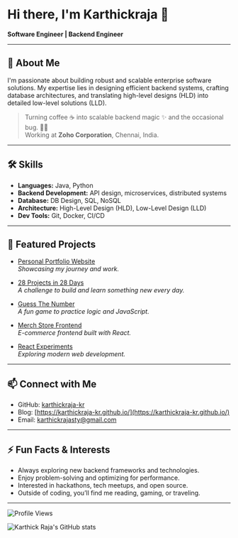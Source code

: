 # Hi there, I'm Karthickraja 👋

**Software Engineer | Backend Engineer**

---

## 🚀 About Me

I'm passionate about building robust and scalable enterprise software solutions. My expertise lies in designing efficient backend systems, crafting database architectures, and translating high-level designs (HLD) into detailed low-level solutions (LLD).

> Turning coffee ☕ into scalable backend magic ✨ and the occasional bug. 🐛🚀  
> Working at **Zoho Corporation**, Chennai, India.

---

## 🛠️ Skills

- **Languages:** Java, Python
- **Backend Development:** API design, microservices, distributed systems
- **Database:** DB Design, SQL, NoSQL
- **Architecture:** High-Level Design (HLD), Low-Level Design (LLD)
- **Dev Tools:** Git, Docker, CI/CD

---

## 🌟 Featured Projects

- [Personal Portfolio Website](https://github.com/karthickraja-kr/karthickraja-kr.github.io)  
  *Showcasing my journey and work.*

- [28 Projects in 28 Days](https://github.com/karthickraja-kr/28Projects28Days)  
  *A challenge to build and learn something new every day.*

- [Guess The Number](https://github.com/karthickraja-kr/Guess-the-number)  
  *A fun game to practice logic and JavaScript.*

- [Merch Store Frontend](https://github.com/karthickraja-kr/Merch-Store-frontend)  
  *E-commerce frontend built with React.*

- [React Experiments](https://github.com/karthickraja-kr/React)  
  *Exploring modern web development.*

---

## 📫 Connect with Me

- GitHub: [karthickraja-kr](https://github.com/karthickraja-kr)
- Blog: [https://karthickraja-kr.github.io/](https://karthickraja-kr.github.io/)
- Email: [karthickrajasty@gmail.com](mailto:karthickrajasty@gmail.com)
<!-- Add more social links here if needed -->

---

## ⚡ Fun Facts & Interests

- Always exploring new backend frameworks and technologies.
- Enjoy problem-solving and optimizing for performance.
- Interested in hackathons, tech meetups, and open source.
- Outside of coding, you’ll find me reading, gaming, or traveling.

---

<!-- Profile Views Badge (Optional) -->
![Profile Views](https://komarev.com/ghpvc/?username=karthickraja-kr&color=blue)

<!-- GitHub Stats Card (Optional) -->
![Karthick Raja's GitHub stats](https://github-readme-stats.vercel.app/api?username=karthickraja-kr&show_icons=true&hide_title=true)